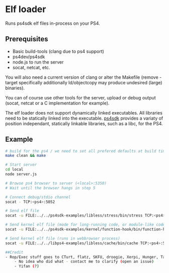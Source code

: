 # Elf loader

Runs ps4sdk elf files in-process on your PS4.

## Prerequisites
* Basic build-tools (clang due to ps4 support)
* ps4dev/ps4sdk
* node.js to run the server
* socat, netcat, etc.

You will also need a current version of clang or alter the Makefile (remove -target specifically additionally ld/objectcopy may produce undesired (large) binaries).

You can of course use other tools for the server, upload or debug output (socat, netcat or a C implementation for example).

The elf loader does not support dynamically linked executables. All libraries need to be statically linked into the executable. [ps4sdk](https://github.com/ps4dev/ps4sdk) provides a variaty of position independant, statically linkable libraries, such as a libc, for the PS4.

## Example
```bash
# build for the ps4 / we need to set all prefered defaults at build time (no args to main)
make clean && make

# Start server
cd local
node server.js

# Browse ps4 browser to server (<local>:5350)
# Wait until the browser hangs in step 5

# Connect debug/stdio channel
socat - TCP:<ps4>:5052

# Send elf file
socat -u FILE:../../ps4sdk-examples/libless/stress/bin/stress TCP:<ps4>:5053

# Send kernel elf file (mode for long-running code, or module-like code)
socat -u FILE:../../ps4sdk-examples/kernel/function-hook/bin/function-hook TCP:<ps4>:5055

# Send kernel elf file (runs in webbrowser process)
socat -u FILE:../../libps4-examples/libless/cache/bin/cache TCP:<ps4>:5054

##Credit
- Rop/Exec stuff goes to CTurt, flatz, SKFU, droogie, Xerpi, Hunger, Takezo, nas, Proxima
	- No idea who did what - contact me to clarify (open an issue)
	- Yifan (?)

